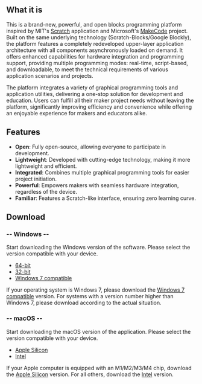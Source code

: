 ## What it is

This is a brand-new, powerful, and open blocks programming platform inspired by MIT's [Scratch](https://scratch.mit.edu) 
application and Microsoft's [MakeCode](https://microsoft.com/makecode) project. Built on the same underlying technology 
(Scratch-Blocks/Google Blockly), the platform features a completely redeveloped upper-layer application architecture 
with all components asynchronously loaded on demand. It offers enhanced capabilities for hardware integration and 
programming support, providing multiple programming modes: real-time, script-based, and downloadable, to meet the 
technical requirements of various application scenarios and projects.

The platform integrates a variety of graphical programming tools and application utilities, delivering a one-stop 
solution for development and education. Users can fulfill all their maker project needs without leaving the platform, 
significantly improving efficiency and convenience while offering an enjoyable experience for makers and educators alike.

## Features

- **Open**: Fully open-source, allowing everyone to participate in development.
- **Lightweight**: Developed with cutting-edge technology, making it more lightweight and efficient.
- **Integrated**: Combines multiple graphical programming tools for easier project initiation.
- **Powerful**: Empowers makers with seamless hardware integration, regardless of the device.
- **Familiar**: Features a Scratch-like interface, ensuring zero learning curve.

## Download

<!-- select:start -->
<!-- select-menu-labels: Operating System -->

### -- Windows --

Start downloading the Windows version of the software. Please select the version compatible with your device.

- [64-bit][1]
- [32-bit][2]
- [Windows 7 compatible][3]

If your operating system is Windows 7, please download the [Windows 7 compatible][3] version. For systems with a 
version number higher than Windows 7, please download according to the actual situation.

### -- macOS --

Start downloading the macOS version of the application. Please select the version compatible with your device.

- [Apple Silicon][4]
- [Intel][5]

If your Apple computer is equipped with an M1/M2/M3/M4 chip, download the [Apple Silicon][4] version. For all others, 
download the [Intel][5] version.

<!-- select:end -->

[1]: https://github.com/BlockCodeLab/playgrounds-app/releases/download/v1.0.1/BlockCodePlaygrounds-win-x64-1.0.1.zip
[2]: https://github.com/BlockCodeLab/playgrounds-app/releases/download/v1.0.1/BlockCodePlaygrounds-win-x86-1.0.1.zip
[3]: https://github.com/BlockCodeLab/playgrounds-app/releases/download/v1.0.1/BlockCodePlaygrounds-win7-1.0.1.zip
[4]: https://github.com/BlockCodeLab/playgrounds-app/releases/download/v1.0.1/BlockCodePlaygrounds-macos-apple-silicon-1.0.1.zip
[5]: https://github.com/BlockCodeLab/playgrounds-app/releases/download/v1.0.1/BlockCodePlaygrounds-macos-intel-1.0.1.zip

